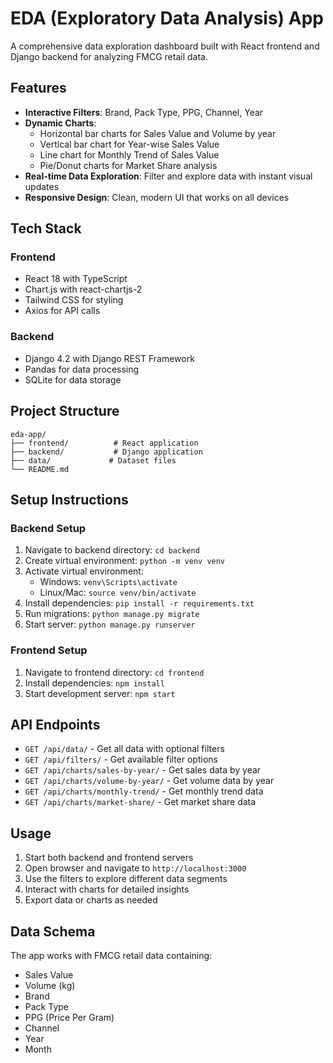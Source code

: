 # EDA (Exploratory Data Analysis) App

A comprehensive data exploration dashboard built with React frontend and Django backend for analyzing FMCG retail data.

## Features

- **Interactive Filters**: Brand, Pack Type, PPG, Channel, Year
- **Dynamic Charts**:
  - Horizontal bar charts for Sales Value and Volume by year
  - Vertical bar chart for Year-wise Sales Value
  - Line chart for Monthly Trend of Sales Value
  - Pie/Donut charts for Market Share analysis
- **Real-time Data Exploration**: Filter and explore data with instant visual updates
- **Responsive Design**: Clean, modern UI that works on all devices

## Tech Stack

### Frontend

- React 18 with TypeScript
- Chart.js with react-chartjs-2
- Tailwind CSS for styling
- Axios for API calls

### Backend

- Django 4.2 with Django REST Framework
- Pandas for data processing
- SQLite for data storage

## Project Structure

```
eda-app/
├── frontend/          # React application
├── backend/           # Django application
├── data/             # Dataset files
└── README.md
```

## Setup Instructions

### Backend Setup

1. Navigate to backend directory: `cd backend`
2. Create virtual environment: `python -m venv venv`
3. Activate virtual environment:
   - Windows: `venv\Scripts\activate`
   - Linux/Mac: `source venv/bin/activate`
4. Install dependencies: `pip install -r requirements.txt`
5. Run migrations: `python manage.py migrate`
6. Start server: `python manage.py runserver`

### Frontend Setup

1. Navigate to frontend directory: `cd frontend`
2. Install dependencies: `npm install`
3. Start development server: `npm start`

## API Endpoints

- `GET /api/data/` - Get all data with optional filters
- `GET /api/filters/` - Get available filter options
- `GET /api/charts/sales-by-year/` - Get sales data by year
- `GET /api/charts/volume-by-year/` - Get volume data by year
- `GET /api/charts/monthly-trend/` - Get monthly trend data
- `GET /api/charts/market-share/` - Get market share data

## Usage

1. Start both backend and frontend servers
2. Open browser and navigate to `http://localhost:3000`
3. Use the filters to explore different data segments
4. Interact with charts for detailed insights
5. Export data or charts as needed

## Data Schema

The app works with FMCG retail data containing:

- Sales Value
- Volume (kg)
- Brand
- Pack Type
- PPG (Price Per Gram)
- Channel
- Year
- Month

